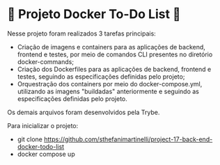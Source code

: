 # :whale: Projeto Docker To-Do List :whale:

Nesse projeto foram realizados 3 tarefas principais:

- Criação de imagens e containers para as aplicações de backend, frontend e testes, por meio de comandos CLI presentes no diretório docker-commands;
- Criação dos Dockerfiles para as aplicações de backend, frontend e testes, seguindo as especificações definidas pelo projeto;
- Orquestração dos containers por meio do docker-compose.yml, utilizando as imagens "buildadas" anteriormente e seguindo as especificações definidas pelo projeto.

Os demais arquivos foram desenvolvidos pela Trybe.

Para inicializar o projeto:
- git clone https://github.com/sthefanimartinelli/project-17-back-end-docker-todo-list
- docker compose up

